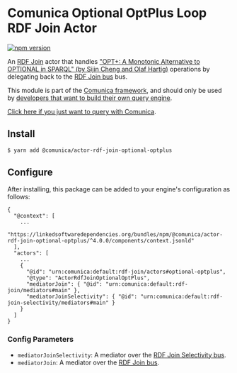# Comunica Optional OptPlus Loop RDF Join Actor

[![npm version](https://badge.fury.io/js/%40comunica%2Factor-rdf-join-optional-optplus.svg)](https://www.npmjs.com/package/@comunica/actor-rdf-join-optional-optplus)

An [RDF Join](https://github.com/comunica/comunica/tree/master/packages/bus-rdf-join) actor that handles ["OPT+: A Monotonic Alternative to OPTIONAL in SPARQL" (by Sijin Cheng and Olaf Hartig)](https://www.researchgate.net/publication/333627321_OPT_A_Monotonic_Alternativeto_OPTIONAL_in_SPARQL) operations
by delegating back to the [RDF Join bus](https://github.com/comunica/comunica/tree/master/packages/bus-rdf-join) bus.

This module is part of the [Comunica framework](https://github.com/comunica/comunica),
and should only be used by [developers that want to build their own query engine](https://comunica.dev/docs/modify/).

[Click here if you just want to query with Comunica](https://comunica.dev/docs/query/).

## Install

```bash
$ yarn add @comunica/actor-rdf-join-optional-optplus
```

## Configure

After installing, this package can be added to your engine's configuration as follows:
```text
{
  "@context": [
    ...
    "https://linkedsoftwaredependencies.org/bundles/npm/@comunica/actor-rdf-join-optional-optplus/^4.0.0/components/context.jsonld"
  ],
  "actors": [
    ...
    {
      "@id": "urn:comunica:default:rdf-join/actors#optional-optplus",
      "@type": "ActorRdfJoinOptionalOptPlus",
      "mediatorJoin": { "@id": "urn:comunica:default:rdf-join/mediators#main" },
      "mediatorJoinSelectivity": { "@id": "urn:comunica:default:rdf-join-selectivity/mediators#main" }
    }
  ]
}
```

### Config Parameters

* `mediatorJoinSelectivity`: A mediator over the [RDF Join Selectivity bus](https://github.com/comunica/comunica/tree/master/packages/bus-rdf-join-selectivity).
* `mediatorJoin`: A mediator over the [RDF Join bus](https://github.com/comunica/comunica/tree/master/packages/bus-rdf-join).
